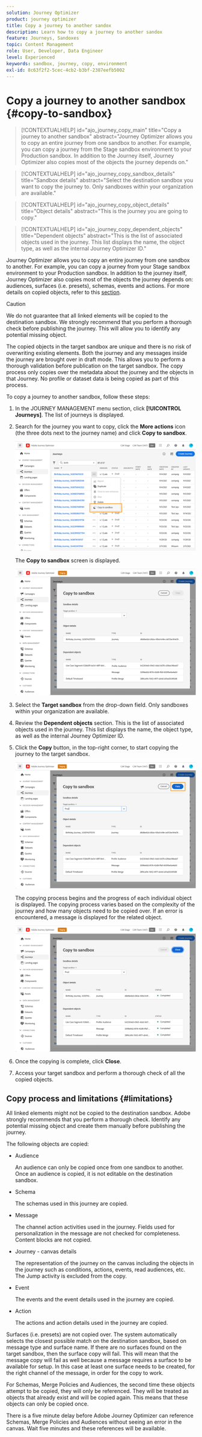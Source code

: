 ```yaml
---
solution: Journey Optimizer
product: journey optimizer
title: Copy a journey to another sandox
description: Learn how to copy a journey to another sandox
feature: Journeys, Sandoxes
topic: Content Management
role: User, Developer, Data Engineer
level: Experienced
keywords: sandbox, journey, copy, environment
exl-id: 8c63f2f2-5cec-4cb2-b3bf-2387eefb5002
---
```

# Copy a journey to another sandbox {#copy-to-sandbox}

>[!CONTEXTUALHELP]
>id="ajo_journey_copy_main"
>title="Copy a journey to another sandbox"
>abstract="Journey Optimizer allows you to copy an entire journey from one sandbox to another. For example, you can copy a journey from the Stage sandbox environment to your Production sandbox. In addition to the Journey itself, Journey Optimizer also copies most of the objects the journey depends on."

>[!CONTEXTUALHELP]
>id="ajo_journey_copy_sandbox_details"
>title="Sandbox details"
>abstract="Select the destination sandbox you want to copy the journey to. Only sandboxes within your organization are available."

>[!CONTEXTUALHELP]
>id="ajo_journey_copy_object_details"
>title="Object details"
>abstract="This is the journey you are going to copy."

>[!CONTEXTUALHELP]
>id="ajo_journey_copy_dependent_objects"
>title="Dependent objects"
>abstract="This is the list of associated objects used in the journey. This list displays the name, the object type, as well as the internal Journey Optimizer ID."

Journey Optimizer allows you to copy an entire journey from one sandbox to another. For example, you can copy a journey from your Stage sandbox environment to your Production sandbox. In addition to the journey itself, Journey Optimizer also copies most of the objects the journey depends on: audiences, surfaces (i.e. presets), schemas, events and actions. For more details on copied objects, refer to this [section](#limitations).

>[!CAUTION]
>
>We do not guarantee that all linked elements will be copied to the destination sandbox. We strongly recommend that you perform a thorough check before publishing the journey. This will allow you to identify any potential missing object. 

The copied objects in the target sandbox are unique and there is no risk of overwriting existing elements. Both the journey and any messages inside the journey are brought over in draft mode. This allows you to perform a thorough validation before publication on the target sandbox. The copy process only copies over the metadata about the journey and the objects in that Journey. No profile or dataset data is being copied as part of this process. 

To copy a journey to another sandbox, follow these steps:

1. In the JOURNEY MANAGEMENT menu section, click **[!UICONTROL Journeys]**. The list of journeys is displayed.

2. Search for the journey you want to copy, click the **More actions** icon (the three dots next to the journey name) and click **Copy to sandbox**.

   ![](assets/copy-sandbox1.png)

   The **Copy to sandbox** screen is displayed.

   ![](assets/copy-sandbox2.png)

3. Select the **Target sandbox** from the drop-down field. Only sandboxes within your organization are available.

4. Review the **Dependent objects** section. This is the list of associated objects used in the journey. This list displays the name, the object type, as well as the internal Journey Optimizer ID.

5. Click the **Copy** button, in the top-right corner, to start copying the journey to the target sandbox.

   ![](assets/copy-sandbox3.png)

   The copying process begins and the progress of each individual object is displayed. The copying process varies based on the complexity of the journey and how many objects need to be copied over. If an error is encountered, a message is displayed for the related object. 

   ![](assets/copy-sandbox4.png)

6. Once the copying is complete, click **Close**. 

7. Access your target sandbox and perform a thorough check of all the copied objects. 

## Copy process and limitations {#limitations}

All linked elements might not be copied to the destination sandbox. Adobe strongly recommends that you perform a thorough check. Identify any potential missing object and create them manually before publishing the journey.

The following objects are copied:

* Audience

   An audience can only be copied once from one sandbox to another. Once an audience is copied, it is not editable on the destination sandbox.

* Schema

   The schemas used in this journey are copied.

* Message

   The channel action activities used in the journey. Fields used for personalization in the message are not checked for completeness. Content blocks are not copied.

* Journey - canvas details

   The representation of the journey on the canvas including the objects in the journey such as conditions, actions, events, read audiences, etc. The Jump activity is excluded from the copy.

* Event

   The events and the event details used in the journey are copied.

* Action

   The actions and action details used in the journey are copied.

Surfaces (i.e. presets) are not copied over. The system automatically selects the closest possible match on the destination sandbox, based on message type and surface name. If there are no surfaces found on the target sandbox, then the surface copy will fail. This will mean that the message copy will fail as well because a message requires a surface to be available for setup. In this case at least one surface needs to be created, for the right channel of the message, in order for the copy to work.

For Schemas, Merge Policies and Audiences, the second time these objects attempt to be copied, they will only be referenced. They will be treated as objects that already exist and will be copied again. This means that these objects can only be copied once.

There is a five minute delay before Adobe Journey Optimizer can reference Schemas, Merge Policies and Audiences without seeing an error in the canvas. Wait five minutes and these references will be available.
